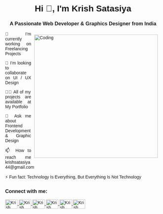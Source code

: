<!DOCTYPE html>
<html lang="en">
<head>
    <meta charset="UTF-8">
    <meta name="viewport" content="width=device-width, initial-scale=1.0">
    <title>Krish Satasiya's Portfolio</title>
    <style>
        body {
            font-family: Arial, sans-serif;
        }
        .content {
            text-align: justify;
        }
        .profile-pic {
            float: right;
            width: 400px;
            margin: 10px;
        }
    </style>
</head>
<body>
    <h1 align="center">Hi 👋, I'm Krish Satasiya</h1>
    <h3 align="center">A Passionate Web Developer & Graphics Designer from India</h3>
    <div class="content">
        <img class="profile-pic" alt="Coding" src="https://img.freepik.com/premium-vector/young-man-writing-code-desktop-computer-software-developer-work-programming_625536-3102.jpg">
        <p>🔭 I’m currently working on Freelancing Projects</p>
        <p>👯 I’m looking to collaborate on UI / UX Design</p>
        <p>👨‍💻 All of my projects are available at My Portfolio</p>
        <p>💬 Ask me about Frontend Development & Graphic Design</p>
        <p>📫 How to reach me krishsatasiya44@gmail.com</p>
        <p>⚡ Fun fact: Technology Is Everything, But Everything Is Not Technology</p>
    </div>
    <h3 align="left">Connect with me:</h3>
    <p align="left">
        <a href="https://twitter.com/krish_satasiya" target="_blank">
            <img align="center" src="https://raw.githubusercontent.com/rahuldkjain/github-profile-readme-generator/master/src/images/icons/Social/twitter.svg" alt="Krish Satasiya on Twitter" height="30" width="40" />
        </a>
        <a href="https://linkedin.com/in/mrkrishsatasiya" target="_blank">
            <img align="center" src="https://raw.githubusercontent.com/rahuldkjain/github-profile-readme-generator/master/src/images/icons/Social/linked-in-alt.svg" alt="Krish Satasiya on LinkedIn" height="30" width="40" />
        </a>
        <a href="https://stackoverflow.com/users/22868652/krish-satasiya" target="">
            <img align="center" src="https://raw.githubusercontent.com/rahuldkjain/github-profile-readme-generator/master/src/images/icons/Social/stack-overflow.svg" alt="Krish Satasiya on Stack Overflow" height="30" width="40" />
        </a>
        <a href="https://fb.com/krish.satasiya.5811" target="">
            <img align="center" src="https://raw.githubusercontent.com/rahuldkjain/github-profile-readme-generator/master/src/images/icons/Social/facebook.svg" alt="Krish Satasiya on Facebook" height="30" width="40" />
        </a>
        <a href="https://instagram.com/satasiya.krish" target="">
            <img align="center" src="https://raw.githubusercontent.com/rahuldkjain/github-profile-readme-generator/master/src/images/icons/Social/instagram.svg" alt="Krish Satasiya on Instagram" height="30" width="40" />
        </a>
        <a href="https://www.youtube.com/c/krishsataisya" target="">
            <img align="center" src="https://raw.githubusercontent.com/rahuldkjain/github-profile-readme-generator/master/src/images/icons/Social/youtube.svg" alt="Krish Satasiya on YouTube" height="30" width="40" />
        </a>
    </p>
</body>
</html>

